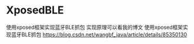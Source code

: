 # XposedBLE
使用xposed框架实现蓝牙BLE抓包
实现原理可以看我的博文 使用xposed框架实现蓝牙BLE抓包 https://blog.csdn.net/wangbf_java/article/details/85350130
